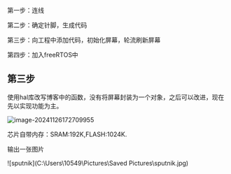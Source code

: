 第一步：连线

第二步：确定针脚，生成代码

第三步：向工程中添加代码，初始化屏幕，轮流刷新屏幕

第四步：加入freeRTOS中

## 第三步

使用hal库改写博客中的函数，没有将屏幕封装为一个对象，之后可以改进，现在先以实现功能为主。

![image-20241126172709955](C:\Users\10549\AppData\Roaming\Typora\typora-user-images\image-20241126172709955.png)

芯片自带内存：SRAM:192K,FLASH:1024K.

输出一张图片

![sputnik](C:\Users\10549\Pictures\Saved Pictures\sputnik.jpg)